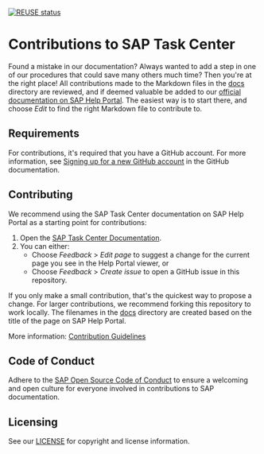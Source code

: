 [![REUSE status](https://api.reuse.software/badge/github.com/SAP-docs/btp-task-center)](https://api.reuse.software/info/github.com/SAP-docs/btp-task-center)

# Contributions to SAP Task Center

Found a mistake in our documentation? Always wanted to add a step in one of our procedures that could save many others much time? Then you're at the right place! All contributions made to the Markdown files in the [docs](docs) directory are reviewed, and if deemed valuable be added to our [official documentation on SAP Help Portal](https://help.sap.com/docs/TASK_CENTER/08cbda59b4954e93abb2ec85f1db399d/9693186f1fe54cbe801085d6bdfe8287.html). The easiest way is to start there, and choose _Edit_ to find the right Markdown file to contribute to.

## Requirements

For contributions, it's required that you have a GitHub account. For more information, see [Signing up for a new GitHub account](https://docs.github.com/en/github/getting-started-with-github/signing-up-for-a-new-github-account) in the GitHub documentation.


## Contributing

We recommend using the SAP Task Center documentation on SAP Help Portal as a starting point for contributions:

1. Open the [SAP Task Center Documentation](https://help.sap.com/docs/TASK_CENTER/08cbda59b4954e93abb2ec85f1db399d/9693186f1fe54cbe801085d6bdfe8287.html).
1. You can either:
    * Choose *Feedback* > *Edit page* to suggest a change for the current page you see in the Help Portal viewer, or
    * Choose *Feedback* > *Create issue* to open a GitHub issue in this repository.

If you only make a small contribution, that's the quickest way to propose a change. For larger contributions, we recommend forking this repository to work locally. The filenames in the [docs](docs) directory are created based on the title of the page on SAP Help Portal.

More information: [Contribution Guidelines](https://help.sap.com/products/open-documentation-initiative/contribution-guidelines/readme.html)

## Code of Conduct

Adhere to the [SAP Open Source Code of Conduct](https://github.com/SAP-docs/.github/blob/main/CODE_OF_CONDUCT.md) to ensure a welcoming and open culture for everyone involved in contributions to SAP documentation.

## Licensing

See our [LICENSE](LICENSE) for copyright and license information.










